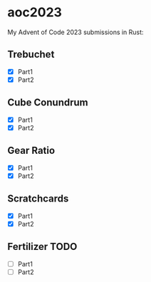 # aoc2023
My Advent of Code 2023 submissions in Rust:
## Trebuchet
- [x] Part1
- [x] Part2
## Cube Conundrum
- [x] Part1
- [x] Part2
## Gear Ratio
- [x] Part1
- [x] Part2
## Scratchcards
- [x] Part1
- [x] Part2
## Fertilizer TODO
- [ ] Part1
- [ ] Part2
